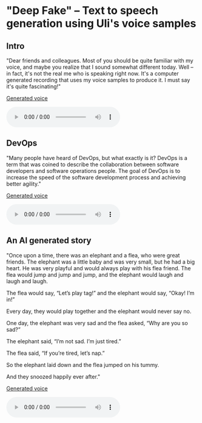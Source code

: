 # "Deep Fake" – Text to speech generation using Uli's voice samples

## Intro

"Dear friends and colleagues. Most of you should be quite familiar with my voice, and maybe you realize that I sound somewhat different today. Well  – in fact, it's not the real me who is speaking right now. It's a computer generated recording that uses my voice samples to produce it. I must say it's quite fascinating!"

[Generated voice](ulivoice.wav)

<audio controls>
  <source src="ulivoice.ogg" type="audio/ogg">
Your browser does not support the audio element.
</audio>

## DevOps

"Many people have heard of DevOps, but what exactly is it? DevOps is a term that was coined to describe the collaboration between software developers and software operations people. The goal of DevOps is to increase the speed of the software development process and achieving better agility."

[Generated voice](ulidevops.wav)

<audio controls>
  <source src="ulidevops.ogg" type="audio/ogg">
Your browser does not support the audio element.
</audio>

## An AI generated story

"Once upon a time, there was an elephant and a flea, who were great friends. The elephant was a little baby and was very small, but he had a big heart. He was very playful and would always play with his flea friend. The flea would jump and jump and jump, and the elephant would laugh and laugh and laugh.

The flea would say, “Let’s play tag!” and the elephant would say, “Okay! I’m in!”

Every day, they would play together and the elephant would never say no.

One day, the elephant was very sad and the flea asked, “Why are you so sad?”

The elephant said, “I’m not sad. I’m just tired.”

The flea said, “If you’re tired, let’s nap.”

So the elephant laid down and the flea jumped on his tummy.

And they snoozed happily ever after."

[Generated voice](aistory02.wav)

<audio controls>
  <source src="aistory02.ogg" type="audio/ogg">
Your browser does not support the audio element.
</audio>